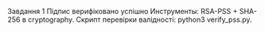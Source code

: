 Завдання 1
Підпис верифіковано успішно
Инструменты: RSA-PSS + SHA-256 в cryptography.
Скрипт перевірки валідності: python3 verify_pss.py.
